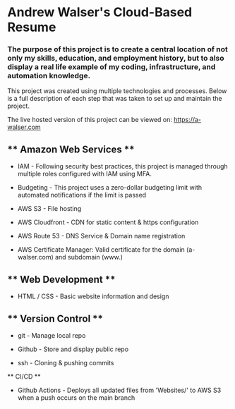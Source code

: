 # Andrew Walser's Cloud-Based Resume 

### The purpose of this project is to create a central location of not only my skills, education, and employment history, but to also display a real life example of my coding, infrastructure, and automation knowledge.

This project was created using multiple technologies and processes. Below is a full description of each step that was taken to set up and maintain the project.

The live hosted version of this project can be viewed on: https://a-walser.com

## ** Amazon Web Services **
- IAM - Following security best practices, this project is managed through multiple roles configured with IAM using MFA.

- Budgeting - This project uses a zero-dollar budgeting limit with automated notifications if the limit is passed

- AWS S3 - File hosting

- AWS Cloudfront - CDN for static content & https configuration

- AWS Route 53 - DNS Service & Domain name registration

- AWS Certificate Manager: Valid certificate for the domain (a-walser.com) and subdomain (www.)

## ** Web Development **
- HTML / CSS - Basic website information and design

## ** Version Control **
- git - Manage local repo

- Github - Store and display public repo

- ssh - Cloning & pushing commits

** CI/CD **
- Github Actions - Deploys all updated files from 'Websites/' to AWS S3 when a push occurs on the main branch
